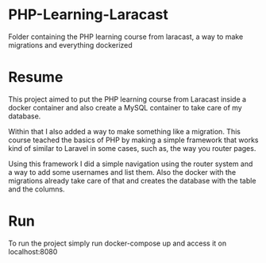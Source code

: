 # PHP-Learning-Laracast
Folder containing the PHP learning course from laracast, a way to make migrations and everything dockerized

# Resume

This project aimed to put the PHP learning course from Laracast inside a docker container and also create a MySQL container to take care of my database.

Within that I also added a way to make something like a migration. This course teached the basics of PHP by making a simple framework that works
kind of similar to Laravel in some cases, such as, the way you router pages. 

Using this framework I did a simple navigation using the router system and a way to add some usernames and list them. Also the docker with the migrations already
take care of that and creates the database with the table and the columns.

# Run

To run the project simply run docker-compose up and access it on localhost:8080
